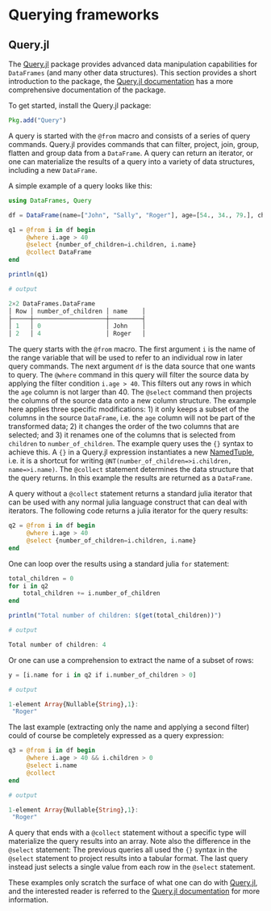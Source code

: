 # Querying frameworks

## Query.jl

The [Query.jl](https://github.com/davidanthoff/Query.jl) package provides advanced data manipulation capabilities for `DataFrames` (and many other data structures). This section provides a short introduction to the package, the [Query.jl documentation](http://www.david-anthoff.com/Query.jl/stable/) has a more comprehensive documentation of the package.

To get started, install the Query.jl package:

```julia
Pkg.add("Query")
```

A query is started with the `@from` macro and consists of a series of query commands. Query.jl provides commands that can filter, project, join, group, flatten and group data from a `DataFrame`. A query can return an iterator, or one can materialize the results of a query into a variety of data structures, including a new `DataFrame`.

A simple example of a query looks like this:

```julia
using DataFrames, Query

df = DataFrame(name=["John", "Sally", "Roger"], age=[54., 34., 79.], children=[0, 2, 4])

q1 = @from i in df begin
     @where i.age > 40
     @select {number_of_children=i.children, i.name}
     @collect DataFrame
end

println(q1)

# output

2×2 DataFrames.DataFrame
│ Row │ number_of_children │ name    │
├─────┼────────────────────┼─────────┤
│ 1   │ 0                  │ John    │
│ 2   │ 4                  │ Roger   │
```

The query starts with the `@from` macro. The first argument `i` is the name of the range variable that will be used to refer to an individual row in later query commands. The next argument `df` is the data source that one wants to query. The `@where` command in this query will filter the source data by applying the filter condition `i.age > 40`. This filters out any rows in which the `age` column is not larger than 40. The `@select` command then projects the columns of the source data onto a new column structure. The example here applies three specific modifications: 1) it only keeps a subset of the columns in the source `DataFrame`, i.e. the `age` column will not be part of the transformed data; 2) it changes the order of the two columns that are selected; and 3) it renames one of the columns that is selected from `children` to `number_of_children`. The example query uses the `{}` syntax to achieve this. A `{}` in a Query.jl expression instantiates a new [NamedTuple](https://github.com/blackrock/NamedTuples.jl), i.e. it is a shortcut for writing `@NT(number_of_children=>i.children, name=>i.name)`. The `@collect` statement determines the data structure that the query returns. In this example the results are returned as a `DataFrame`.

A query without a `@collect` statement returns a standard julia iterator that can be used with any normal julia language construct that can deal with iterators. The following code returns a julia iterator for the query results:

```julia
q2 = @from i in df begin
     @where i.age > 40
     @select {number_of_children=i.children, i.name}
end
```

One can loop over the results using a standard julia `for` statement:

```julia
total_children = 0
for i in q2
    total_children += i.number_of_children
end

println("Total number of children: $(get(total_children))")

# output

Total number of children: 4
```

Or one can use a comprehension to extract the name of a subset of rows:

```julia
y = [i.name for i in q2 if i.number_of_children > 0]

# output

1-element Array{Nullable{String},1}:
 "Roger"
```

The last example (extracting only the name and applying a second filter) could of course be completely expressed as a query expression:

```julia
q3 = @from i in df begin
     @where i.age > 40 && i.children > 0
     @select i.name
     @collect
end

# output

1-element Array{Nullable{String},1}:
 "Roger"
```

A query that ends with a `@collect` statement without a specific type will materialize the query results into an array. Note also the difference in the `@select` statement: The previous queries all used the `{}` syntax in the `@select` statement to project results into a tabular format. The last query instead just selects a single value from each row in the `@select` statement.

These examples only scratch the surface of what one can do with [Query.jl](https://github.com/davidanthoff/Query.jl), and the interested reader is referred to the [Query.jl documentation](http://www.david-anthoff.com/Query.jl/stable/) for more information.
